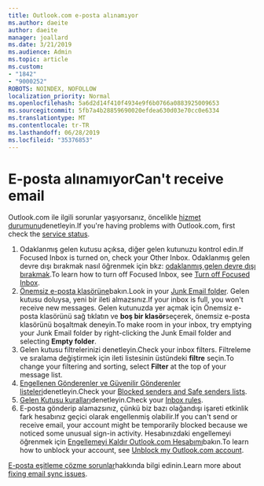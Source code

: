 ```yaml
---
title: Outlook.com e-posta alınamıyor
ms.author: daeite
author: daeite
manager: joallard
ms.date: 3/21/2019
ms.audience: Admin
ms.topic: article
ms.custom:
- "1842"
- "9000252"
ROBOTS: NOINDEX, NOFOLLOW
localization_priority: Normal
ms.openlocfilehash: 5a6d2d14f410f4934e9f6b0766a0883925009653
ms.sourcegitcommit: 5fb7a4b28859690020efdea630d03e70cc0e6334
ms.translationtype: MT
ms.contentlocale: tr-TR
ms.lasthandoff: 06/28/2019
ms.locfileid: "35376853"
---
```

# <a name="cant-receive-email"></a><span data-ttu-id="419bf-102">E-posta alınamıyor</span><span class="sxs-lookup"><span data-stu-id="419bf-102">Can't receive email</span></span>

<span data-ttu-id="419bf-103">Outlook.com ile ilgili sorunlar yaşıyorsanız, öncelikle [hizmet durumunu](https://go.microsoft.com/fwlink/p/?linkid=837482)denetleyin.</span><span class="sxs-lookup"><span data-stu-id="419bf-103">If you're having problems with Outlook.com, first check the [service status](https://go.microsoft.com/fwlink/p/?linkid=837482).</span></span>

1. <span data-ttu-id="419bf-104">Odaklanmış gelen kutusu açıksa, diğer gelen kutunuzu kontrol edin.</span><span class="sxs-lookup"><span data-stu-id="419bf-104">If Focused Inbox is turned on, check your Other Inbox.</span></span> <span data-ttu-id="419bf-105">Odaklanmış gelen devre dışı bırakmak nasıl öğrenmek için bkz: [odaklanmış gelen devre dışı bırakmak](https://support.office.com/article/f714d94d-9e63-4217-9ccb-6cb2986aa1b2).</span><span class="sxs-lookup"><span data-stu-id="419bf-105">To learn how to turn off Focused Inbox, see [Turn off Focused Inbox](https://support.office.com/article/f714d94d-9e63-4217-9ccb-6cb2986aa1b2).</span></span>
1. <span data-ttu-id="419bf-106">[Önemsiz e-posta klasörüne](https://outlook.live.com/mail/junkemail)bakın.</span><span class="sxs-lookup"><span data-stu-id="419bf-106">Look in your [Junk Email folder](https://outlook.live.com/mail/junkemail).</span></span> <span data-ttu-id="419bf-107">Gelen kutusu doluysa, yeni bir ileti almazsınız.</span><span class="sxs-lookup"><span data-stu-id="419bf-107">If your inbox is full, you won't receive new messages.</span></span> <span data-ttu-id="419bf-108">Gelen kutunuzda yer açmak için Önemsiz e-posta klasörünü sağ tıklatın ve **boş bir klasör**seçerek, önemsiz e-posta klasörünü boşaltmak deneyin.</span><span class="sxs-lookup"><span data-stu-id="419bf-108">To make room in your inbox, try emptying your Junk Email folder by right-clicking the Junk Email folder and selecting **Empty folder**.</span></span>
1. <span data-ttu-id="419bf-109">Gelen kutusu filtrelerinizi denetleyin.</span><span class="sxs-lookup"><span data-stu-id="419bf-109">Check your inbox filters.</span></span> <span data-ttu-id="419bf-110">Filtreleme ve sıralama değiştirmek için ileti listesinin üstündeki **filtre** seçin.</span><span class="sxs-lookup"><span data-stu-id="419bf-110">To change your filtering and sorting, select **Filter** at the top of your message list.</span></span>
1. <span data-ttu-id="419bf-111">[Engellenen Gönderenler ve Güvenilir Gönderenler listeleri](https://outlook.live.com/mail/options/mail/junkEmail)denetleyin.</span><span class="sxs-lookup"><span data-stu-id="419bf-111">Check your [Blocked senders and Safe senders lists](https://outlook.live.com/mail/options/mail/junkEmail).</span></span>
1. <span data-ttu-id="419bf-112">[Gelen Kutusu kuralları](https://outlook.live.com/mail/options/mail/rules)denetleyin.</span><span class="sxs-lookup"><span data-stu-id="419bf-112">Check your [Inbox rules](https://outlook.live.com/mail/options/mail/rules).</span></span>
1. <span data-ttu-id="419bf-113">E-posta gönderip alamazsınız, çünkü biz bazı olağandışı işareti etkinlik fark hesabınız geçici olarak engellenmiş olabilir.</span><span class="sxs-lookup"><span data-stu-id="419bf-113">If you can't send or receive email, your account might be temporarily blocked because we noticed some unusual sign-in activity.</span></span> <span data-ttu-id="419bf-114">Hesabınızdaki engellemeyi öğrenmek için [Engellemeyi Kaldır Outlook.com Hesabımı](https://support.office.com/article/f4ad2701-d166-4d8b-8a6a-9af2a1f8a4c4)bakın.</span><span class="sxs-lookup"><span data-stu-id="419bf-114">To learn how to unblock your account, see [Unblock my Outlook.com account](https://support.office.com/article/f4ad2701-d166-4d8b-8a6a-9af2a1f8a4c4).</span></span>

<span data-ttu-id="419bf-115">[E-posta eşitleme çözme sorunlar](https://support.office.com/article/d39e3341-8d79-4bf1-b3c7-ded602233642)hakkında bilgi edinin.</span><span class="sxs-lookup"><span data-stu-id="419bf-115">Learn more about [fixing email sync issues](https://support.office.com/article/d39e3341-8d79-4bf1-b3c7-ded602233642).</span></span>